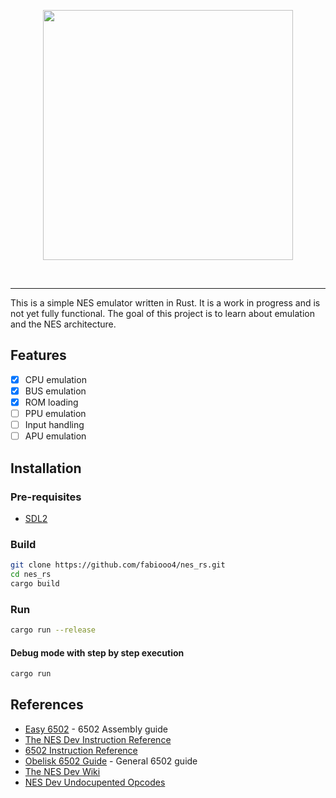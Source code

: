 <p align="center">
    <img src="https://github.com/user-attachments/assets/584250a8-6d06-4846-95f6-1f9f62dbd7d5" width="400">
</p>
<br/>

---

This is a simple NES emulator written in Rust. It is a work in progress and is not
yet fully functional. The goal of this project is to learn about emulation and the
NES architecture.

## Features

- [x] CPU emulation
- [x] BUS emulation
- [x] ROM loading
- [ ] PPU emulation
- [ ] Input handling
- [ ] APU emulation

## Installation

### Pre-requisites

- [SDL2](https://wiki.libsdl.org/SDL2/Installation)

### Build

```bash
git clone https://github.com/fabiooo4/nes_rs.git
cd nes_rs
cargo build
```

### Run

```bash
cargo run --release
```

#### Debug mode with step by step execution

```bash
cargo run
```

## References

- [Easy 6502](https://skilldrick.github.io/easy6502/) - 6502 Assembly guide
- [The NES Dev Instruction Reference](https://www.nesdev.org/obelisk-6502-guide/reference.html#AND)
- [6502 Instruction Reference](http://www.6502.org/tutorials/6502opcodes.html)
- [Obelisk 6502 Guide](https://www.nesdev.org/obelisk-6502-guide/) - General 6502 guide
- [The NES Dev Wiki](https://www.nesdev.org/wiki/Nesdev_Wiki)
- [NES Dev Undocupented Opcodes](https://www.nesdev.org/undocumented_opcodes.txt)

